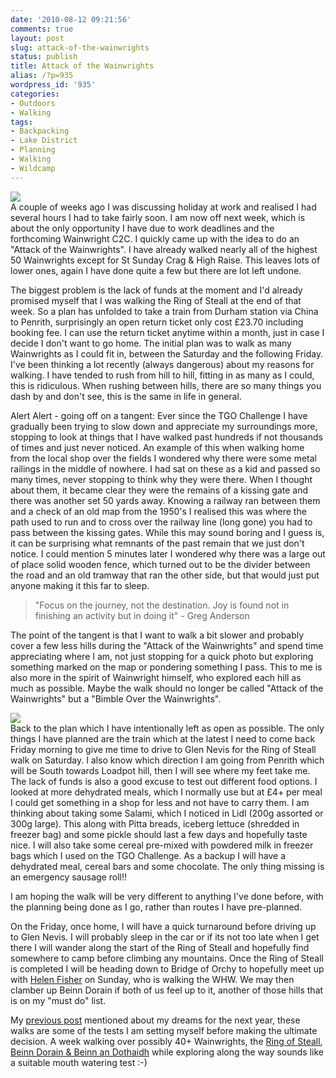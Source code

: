 ```yaml
---
date: '2010-08-12 09:21:56'
comments: true
layout: post
slug: attack-of-the-wainwrights
status: publish
title: Attack of the Wainwrights
alias: /?p=935
wordpress_id: '935'
categories:
- Outdoors
- Walking
tags:
- Backpacking
- Lake District
- Planning
- Walking
- Wildcamp
---
```


[![](http://lh3.ggpht.com/_mwiBNuCX3e4/RPrzr3cFABI/AAAAAAAAARQ/RdRN6KtrWtU/s400/High%20Street%2007-07-06%20036.jpg)](http://picasaweb.google.com/lh/photo/fxmbnZwMj4q8LownLRuCRw?feat=embedwebsite)  
A couple of weeks ago I was discussing holiday at work and realised I had several hours I had to take fairly soon. I am now off next week, which is about the only opportunity I have due to work deadlines and the forthcoming Wainwright C2C. I quickly came up with the idea to do an "Attack of the Wainwrights". I have already walked nearly all of the highest 50 Wainwrights except for St Sunday Crag & High Raise. This leaves lots of lower ones, again I have done quite a few but there are lot left undone.  
  <!-- more -->
The biggest problem is the lack of funds at the moment and I'd already promised myself that I was walking the Ring of Steall at the end of that week. So a plan has unfolded to take a train from Durham station via China to Penrith, surprisingly an open return ticket only cost £23.70 including booking fee. I can use the return ticket anytime within a month, just in case I decide I don't want to go home. The initial plan was to walk as many Wainwrights as I could fit in, between the Saturday and the following Friday. I've been thinking a lot recently (always dangerous) about my reasons for walking. I have tended to rush from hill to hill, fitting in as many as I could, this is ridiculous. When rushing between hills, there are so many things you dash by and don't see, this is the same in life in general.  

Alert Alert - going off on a tangent: Ever since the TGO Challenge I have gradually been trying to slow down and appreciate my surroundings more, stopping to look at things that I have walked past hundreds if not thousands of times and just never noticed. An example of this when walking home from the local shop over the fields I wondered why there were some metal railings in the middle of nowhere. I had sat on these as a kid and passed so many times, never stopping to think why they were there. When I thought about them, it became clear they were the remains of a kissing gate and there was another set 50 yards away. Knowing a railway ran between them and a check of an old map from the 1950's I realised this was where the path used to run and to cross over the railway line (long gone) you had to pass between the kissing gates. While this may sound boring and I guess is, it can be surprising what remnants of the past remain that we just don't notice. I could mention 5 minutes later I wondered why there was a large out of place solid wooden fence, which turned out to be the divider between the road and an old tramway that ran the other side, but that would just put anyone making it this far to sleep.  

> "Focus on the journey, not the destination. Joy is found not in finishing an activity but in doing it" - Greg Anderson  

The point of the tangent is that I want to walk a bit slower and probably cover a few less hills during the "Attack of the Wainwrights" and spend time appreciating where I am, not just stopping for a quick photo but exploring something marked on the map or pondering something I pass. This to me is also more in the spirit of Wainwright himself, who explored each hill as much as possible. Maybe the walk should no longer be called "Attack of the Wainwrights" but a "Bimble Over the Wainwrights".  

[![](http://lh6.ggpht.com/_mwiBNuCX3e4/RNuaL1u3ABI/AAAAAAAAABs/Q0_cdktZAmI/s400/Crinkle%20Crags%2009-08-06%20013.jpg)](http://picasaweb.google.com/lh/photo/IQakuuq72-HSFSxtsSntxg?feat=embedwebsite)  
Back to the plan which I have intentionally left as open as possible. The only things I have planned are the train which at the latest I need to come back Friday morning to give me time to drive to Glen Nevis for the Ring of Steall walk on Saturday. I also know which direction I am going from Penrith which will be South towards Loadpot hill, then I will see where my feet take me. The lack of funds is also a good excuse to test out different food options. I looked at more dehydrated meals, which I normally use but at £4+ per meal I could get something in a shop for less and not have to carry them. I am thinking about taking some Salami, which I noticed in Lidl (200g assorted or 300g large). This along with Pitta breads, iceberg lettuce (shredded in freezer bag) and some pickle should last a few days and hopefully taste nice. I will also take some cereal pre-mixed with powdered milk in freezer bags which I used on the TGO Challenge. As a backup I will have a dehydrated meal, cereal bars and some chocolate. The only thing missing is an emergency sausage roll!!  
  
I am hoping the walk will be very different to anything I've done before, with the planning being done as I go, rather than routes I have pre-planned.  

On the Friday, once home, I will have a quick turnaround before driving up to Glen Nevis. I will probably sleep in the car or if its not too late when I get there I will wander along the start of the Ring of Steall and hopefully find somewhere to camp before climbing any mountains. Once the Ring of Steall is completed I will be heading down to Bridge of Orchy to hopefully meet up with [Helen Fisher](http://helenswonderings.blogspot.com) on Sunday, who is walking the WHW. We may then clamber up Beinn Dorain if both of us feel up to it, another of those hills that is on my "must do" list.  

My [previous post](http://www.stevenhorner.com/?p=920) mentioned about my dreams for the next year, these walks are some of the tests I am setting myself before making the ultimate decision. A week walking over possibly 40+ Wainwrights, the [Ring of Steall](http://www.walkhighlands.co.uk/fortwilliam/ringofsteall.shtml), [Beinn Dorain & Beinn an Dothaidh](http://www.walkhighlands.co.uk/argyll/beinn-dorain.shtml) while exploring along the way sounds like a suitable mouth watering test :-)
